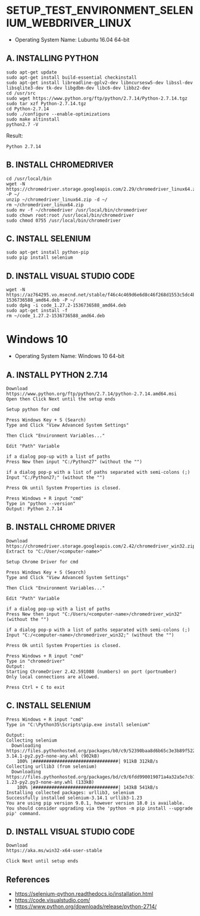 # SETUP_TEST_ENVIRONMENT_SELENIUM_WEBDRIVER_LINUX

* Operating System Name: Lubuntu 16.04 64-bit

## A. INSTALLING PYTHON
```
sudo apt-get update
sudo apt-get install build-essential checkinstall
sudo apt-get install libreadline-gplv2-dev libncursesw5-dev libssl-dev libsqlite3-dev tk-dev libgdbm-dev libc6-dev libbz2-dev
cd /usr/src
sudo wget https://www.python.org/ftp/python/2.7.14/Python-2.7.14.tgz
sudo tar xzf Python-2.7.14.tgz
cd Python-2.7.14
sudo ./configure --enable-optimizations
sudo make altinstall
python2.7 -V
```
Result:
```
Python 2.7.14
```
## B. INSTALL CHROMEDRIVER

```
cd /usr/local/bin
wget -N https://chromedriver.storage.googleapis.com/2.29/chromedriver_linux64.zip -P ~/
unzip ~/chromedriver_linux64.zip -d ~/
rm ~/chromedriver_linux64.zip
sudo mv -f ~/chromedriver /usr/local/bin/chromedriver
sudo chown root:root /usr/local/bin/chromedriver
sudo chmod 0755 /usr/local/bin/chromedriver
```

## C. INSTALL SELENIUM
```
sudo apt-get install python-pip
sudo pip install selenium
```

## D. INSTALL VISUAL STUDIO CODE
```
wget -N https://az764295.vo.msecnd.net/stable/f46c4c469d6e6d8c46f268d1553c5dc4b475840f/code_1.27.2-1536736588_amd64.deb -P ~/
sudo dpkg -i code_1.27.2-1536736588_amd64.deb
sudo apt-get install -f
rm ~/code_1.27.2-1536736588_amd64.deb
```

# Windows 10

* Operating System Name: Windows 10 64-bit


## A. INSTALL PYTHON 2.7.14
```
Download
https://www.python.org/ftp/python/2.7.14/python-2.7.14.amd64.msi
Open then Click Next until the setup ends

Setup python for cmd

Press Windows Key + S (Search)
Type and Click "View Advanced System Settings"

Then Click "Environment Variables..."

Edit "Path" Variable

if a dialog pop-up with a list of paths
Press New then input "C:/Python27" (without the "")

if a dialog pop-p with a list of paths separated with semi-colons (;)
Input "C:/Python27;" (without the "")

Press Ok until System Properties is closed.

Press Windows + R input "cmd"
Type in "python --version"
Output: Python 2.7.14 
```

## B. INSTALL CHROME DRIVER
```
Download
https://chromedriver.storage.googleapis.com/2.42/chromedriver_win32.zip
Extract to "C:/User/<computer-name>"

Setup Chrome Driver for cmd

Press Windows Key + S (Search)
Type and Click "View Advanced System Settings"

Then Click "Environment Variables..."

Edit "Path" Variable

if a dialog pop-up with a list of paths
Press New then input "C:/Users/<computer-name>/chromedriver_win32" (without the "")

if a dialog pop-p with a list of paths separated with semi-colons (;)
Input "C:/<computer-name>/chromedriver_win32;" (without the "")

Press Ok until System Properties is closed.

Press Windows + R input "cmd"
Type in "chromedriver"
Output: 
Starting ChromeDriver 2.42.591088 (numbers) on port (portnumber)
Only local connections are allowed.

Press Ctrl + C to exit
```

## C. INSTALL SELENIUM

```
Press Windows + R input "cmd"
Type in "C:\Python35\Scripts\pip.exe install selenium"

Output:
Collecting selenium
  Downloading https://files.pythonhosted.org/packages/b0/c9/52390baa8d6b65c3e3b89f522c3a0fcf58f2b4faf37893ef9d97cddde699/selenium-3.14.1-py2.py3-none-any.whl (902kB)
    100% |################################| 911kB 312kB/s
Collecting urllib3 (from selenium)
  Downloading https://files.pythonhosted.org/packages/bd/c9/6fdd990019071a4a32a5e7cb78a1d92c53851ef4f56f62a3486e6a7d8ffb/urllib3-1.23-py2.py3-none-any.whl (133kB)
    100% |################################| 143kB 541kB/s
Installing collected packages: urllib3, selenium
Successfully installed selenium-3.14.1 urllib3-1.23
You are using pip version 9.0.1, however version 18.0 is available.
You should consider upgrading via the 'python -m pip install --upgrade pip' command.
``` 

## D. INSTALL VISUAL STUDIO CODE
```
Download
https://aka.ms/win32-x64-user-stable

Click Next until setup ends
```

## References
* https://selenium-python.readthedocs.io/installation.html
* https://code.visualstudio.com/
* https://www.python.org/downloads/release/python-2714/